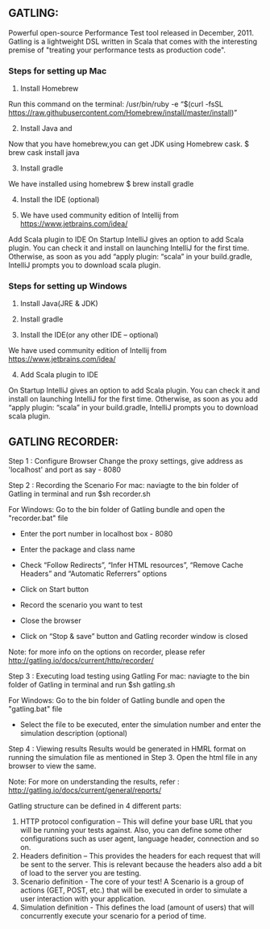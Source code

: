 ## GATLING:
Powerful open-source Performance Test tool released in December, 2011. Gatling is a lightweight DSL written in Scala that comes with the interesting premise of "treating your performance tests as production code".

### Steps for setting up Mac
1. Install Homebrew
 
 Run this command on the terminal: 
 /usr/bin/ruby -e “$(curl -fsSL https://raw.githubusercontent.com/Homebrew/install/master/install)”
 
2. Install Java and
 
 Now that you have homebrew,you can get JDK using Homebrew cask.
 $ brew cask install java
 
3. Install gradle
 
 We have installed using homebrew
 $ brew install gradle

4. Install the IDE (optional)
 
5. We have used community edition of Intellij from https://www.jetbrains.com/idea/
 
 Add Scala plugin to IDE
 On Startup IntelliJ gives an option to add Scala plugin. You can check it and install on launching IntelliJ for the first time. Otherwise, as soon as you add “apply plugin: “scala” in your build.gradle, IntelliJ prompts you to download scala plugin.



### Steps for setting up Windows
1. Install Java(JRE & JDK)

2. Install gradle

3. Install the IDE(or any other IDE – optional)

We have used community edition of Intellij from https://www.jetbrains.com/idea/

4. Add Scala plugin to IDE

On Startup IntelliJ gives an option to add Scala plugin. You can check it and install on launching IntelliJ for the first time. Otherwise, as soon as you add “apply plugin: “scala” in your build.gradle, IntelliJ prompts you to download scala plugin.

## GATLING RECORDER:

Step 1 : Configure Browser
Change the proxy settings, give address as 'localhost' and port as say - 8080

Step 2 : Recording the Scenario
For mac: naviagte to the bin folder of Gatling in terminal and run
$sh recorder.sh

For Windows: Go to the bin folder of Gatling bundle and open the "recorder.bat" file

- Enter the port number in localhost box - 8080
- Enter the package and class name
- Check “Follow Redirects”, “Infer HTML resources”, “Remove Cache Headers” and “Automatic Referrers” options
- Click on Start button

- Record the scenario you want to test
- Close the browser
- Click on “Stop & save” button and Gatling recorder window is closed


Note: for more info on the options on recorder, please refer http://gatling.io/docs/current/http/recorder/

Step 3 : Executing load testing using Gatling
For mac: naviagte to the bin folder of Gatling in terminal and run
$sh gatling.sh

For Windows: Go to the bin folder of Gatling bundle and open the "gatling.bat" file

- Select the file to be executed, enter the simulation number and enter the simulation description (optional)

Step 4 : Viewing results
Results would be generated in HMRL format on running the simulation file as mentioned in Step 3. Open the html file in any browser to view the same.

Note: For more on understanding the results, refer : http://gatling.io/docs/current/general/reports/

Gatling structure can be defined in 4 different parts:

1) HTTP protocol configuration – This will define your base URL that you will be running your tests against. Also, you can define some other configurations such as user agent, language header, connection and so on.
2) Headers definition – This provides the headers for each request that will be sent to the server. This is relevant because the headers also add a bit of load to the server you are testing.
3) Scenario definition - The core of your test! A Scenario is a group of actions (GET, POST, etc.) that will be executed in order to simulate a user interaction with your application.
4) Simulation definition - This defines the load (amount of users) that will concurrently execute your scenario for a period of time.